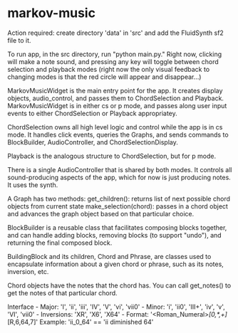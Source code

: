 # markov-music

Action required: create directory 'data' in 'src' and add the FluidSynth sf2 file to it.

To run app, in the src directory, run "python main.py." Right now, clicking will make a note sound, and pressing any key will toggle between chord selection and playback modes (right now the only visual feedback to changing modes is that the red circle will appear and disappear...)

MarkovMusicWidget is the main entry point for the app. It creates display objects, audio_control, and passes them to ChordSelection and Playback. MarkovMusicWidget is in either cs or p mode, and passes along user input events to either ChordSelection or Playback appropriatey.

ChordSelection owns all high level logic and control while the app is in cs mode. It handles click events, queries the Graphs, and sends commands to BlockBuilder, AudioController, and ChordSelectionDisplay.

Playback is the analogous structure to ChordSelection, but for p mode.

There is a single AudioController that is shared by both modes. It controls all sound-producing aspects of the app, which for now is just producing notes. It uses the synth.

A Graph has two methods:
    get_children(): returns list of next possible chord objects from current state
    make_selection(chord): passes in a chord object and advances the graph object based on that particular choice.

BlockBuilder is a reusable class that facilitates composing blocks together, and can handle adding blocks, removing blocks (to support "undo"), and returning the final composed block.

BuildingBlock and its children, Chord and Phrase, are classes used to encapsulate information about a given chord or phrase, such as its notes, inversion, etc.

Chord objects have the notes that the chord has. You can call get_notes() to get the notes of that particular chord.

Interface
    - Major: 'I', 'ii', 'iii', 'IV', 'V', 'vi', 'vii0'
    - Minor: 'i', 'ii0', 'III+', 'iv', 'v', 'VI', 'vii0'
    - Inversions: 'XR', 'X6', 'X64'
    - Format: '<Roman_Numeral>_[0,*,+]_[R,6,64,7]'
        Example: 'ii_0_64' == 'ii diminished 64'
